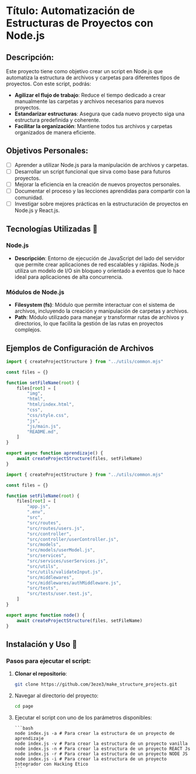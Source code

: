 # Título: Automatización de Estructuras de Proyectos con Node.js

## Descripción:

Este proyecto tiene como objetivo crear un script en Node.js que automatiza la estructura de archivos y carpetas para diferentes tipos de proyectos. Con este script, podrás:

-   **Agilizar el flujo de trabajo**: Reduce el tiempo dedicado a crear manualmente las carpetas y archivos necesarios para nuevos proyectos.
-   **Estandarizar estructuras**: Asegura que cada nuevo proyecto siga una estructura predefinida y coherente.
-   **Facilitar la organización**: Mantiene todos tus archivos y carpetas organizados de manera eficiente.

## Objetivos Personales:

-   [ ] Aprender a utilizar Node.js para la manipulación de archivos y carpetas.
-   [ ] Desarrollar un script funcional que sirva como base para futuros proyectos.
-   [ ] Mejorar la eficiencia en la creación de nuevos proyectos personales.
-   [ ] Documentar el proceso y las lecciones aprendidas para compartir con la comunidad.
-   [ ] Investigar sobre mejores prácticas en la estructuración de proyectos en Node.js y React.js.

## Tecnologías Utilizadas 🔧

### Node.js

-   **Descripción**: Entorno de ejecución de JavaScript del lado del servidor que permite crear aplicaciones de red escalables y rápidas. Node.js utiliza un modelo de I/O sin bloqueo y orientado a eventos que lo hace ideal para aplicaciones de alta concurrencia.

### Módulos de Node.js

-   **Filesystem (fs)**: Módulo que permite interactuar con el sistema de archivos, incluyendo la creación y manipulación de carpetas y archivos.
-   **Path**: Módulo utilizado para manejar y transformar rutas de archivos y directorios, lo que facilita la gestión de las rutas en proyectos complejos.

## Ejemplos de Configuración de Archivos

```js
import { createProjectStructure } from "../utils/common.mjs"

const files = {}

function setFileName(root) {
	files[root] = [
		"img",
		"html",
		"html/index.html",
		"css",
		"css/style.css",
		"js",
		"js/main.js",
		"README.md",
	]
}

export async function aprendizaje() {
	await createProjectStructure(files, setFileName)
}
```

```js
import { createProjectStructure } from "../utils/common.mjs"

const files = {}

function setFileName(root) {
	files[root] = [
		"app.js",
		".env",
		"src",
		"src/routes",
		"src/routes/users.js",
		"src/controller",
		"src/controller/userController.js",
		"src/models",
		"src/models/userModel.js",
		"src/services",
		"src/services/userServices.js",
		"src/utils",
		"src/utils/validateInput.js",
		"src/middlewares",
		"src/middlewares/authMiddleware.js",
		"src/tests",
		"src/tests/user.test.js",
	]
}

export async function node() {
	await createProjectStructure(files, setFileName)
}
```

## Instalación y Uso 🔌

### Pasos para ejecutar el script:

1.  **Clonar el repositorio**:

    ```bash
    git clone https://github.com/3eze3/make_structure_projects.git
    ```

2.  Navegar al directorio del proyecto:
    ```bash
    cd page
    ```
3.  Ejecutar el script con uno de los parámetros disponibles:

        ```bash
        node index.js -a # Para crear la estructura de un proyecto de aprendizaje
        node index.js -v # Para crear la estructura de un proyecto vanilla
        node index.js -n # Para crear la estructura de un proyecto REACT Js
        node index.js -r # Para crear la estructura de un proyecto NODE JS
        node index.js -i # Para crear la estructura de un proyecto Integrador con Hacking Etico
        ```
